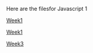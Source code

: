 Here are the filesfor Javascript 1 <br>

<a href="https://chichiglacierz.github.io/animals2/zoo.txt">Week1</a><br>

<a href="https://chichiglacierz.github.io/animals2/pets.txt">Week1</a><br>

<a href="https://chichiglacierz.github.io/hyf-javascript1/week3">Week3</a><br>

